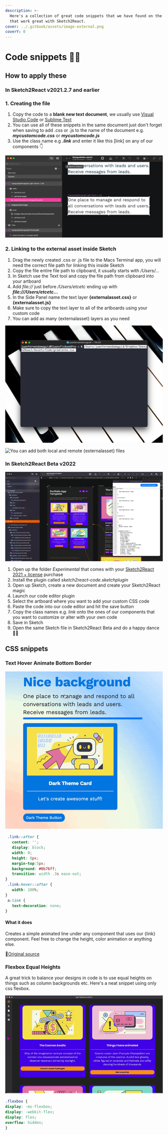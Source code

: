 ```yaml
---
description: >-
  Here's a collection of great code snippets that we have found on the internets
  that work great with Sketch2React.
cover: ../.gitbook/assets/image-external.png
coverY: 0
---
```


# Code snippets 👩‍💻

## How to apply these

### **In Sketch2React v2021.2.7 and earlier**

### **1. Creating the file**

1. Copy the code to a **blank new text document**, we usually use [Visual Studio Code](https://code.visualstudio.com/download) or [Sublime Text](https://www.sublimetext.com/3)
2. You can use all of these snippets in the same document just don't forget when saving to add .css or .js to the name of the document e.g. _**mycustomcode.css**_ or _**mycustomcode.js**_
3. Use the class name e.g _**.link**_ and enter it like this \[link] on any of our components 👇

![Here we're using our custom .link CSS attached to a reusable component aka symbol \[link\]](<../.gitbook/assets/CleanShot 2021-10-15 at 22.24.51@2x.png>)

### 2. Linking to the external asset inside Sketch

1. Drag the newly created .css or .js file to the Macs Terminal app, you will need the correct file path for linking this inside Sketch
2. Copy the file entire file path to clipboard, it usually starts with _/Users/…_
3. In Sketch use the Text tool and copy the file path from clipboard into your artboard
4. Add _file://_ just before _/Users/etcetc_ ending up with _**file:///Users/etcetc…**_
5. In the Side Panel name the text layer **{externalasset.css}** or **{externalasset.js}**
6. Make sure to copy the text layer to all of the artboards using your custom code
7. You can add as many {externalasset} layers as you need

![Here we dragged the gradienta.css document onto Terminal to get the correct file path](<../.gitbook/assets/CleanShot 2021-10-15 at 22.40.20@2x.png>)

![You can add both local and remote {externalasset} files](<../.gitbook/assets/CleanShot 2021-10-16 at 09.26.51@2x (1).png>)

### In Sketch2React Beta v2022

![Our code editor plugin (early build) makes this process so much more enjoyable](<../.gitbook/assets/CleanShot 2022-01-28 at 17.25.28@2x.png>)

1. Open up the folder _Experimental_ that comes with your [Sketch2React 2021 + license](https://marketplace.sketch2react.io/product/sketch2react/) purchase
2. Install the plugin called _sketch2react-code.sketchplugin_
3. Open up Sketch, create a new document and create your Sketch2React magic
4. Launch our code editor plugin
5. Select the artboard where you want to add your custom CSS code
6. Paste the code into our code editor and hit the save button
7. Copy the class names e.g. _link_ onto the ones of our components that you want to customize or alter with your own code
8. Save in Sketch
9. Open the same Sketch file in Sketch2React Beta and do a happy dance 👯‍♂️



## CSS snippets

### Text Hover Animate Bottom Border

![](../.gitbook/assets/animated-text-hover-line.gif)



```css
 .link::after {
   content: '';
   display: block;
   width: 0;
   height: 8px;
   margin-top:5px;
   background: #0b76ff;
   transition: width .3s ease-out;
}
 .link:hover::after {
   width: 100%;
}
 a:link {
   text-decoration: none;
}
```

#### What it does

Creates a simple animated line under any component that uses our {link} component. Feel free to change the height, color animation or anything else.

📗[Original source](https://coreymoen.notion.site/coreymoen/de3afdae4ffe481d8afe33bf52de2346?v=b20394b5d9774b90b146b59eb6888637\&p=e094fc3bc295452d8b7be6ea858a978a)

### Flexbox Equal Heights

A great trick to balance your designs in code is to use equal heights on things such as column backgrounds etc. Here's a neat snippet using only css flexbox.

![OMG it's aaaaaawesome, right? 🐹](../.gitbook/assets/equalheights.gif)

```css
.flexbox {
display: -ms-flexbox;
display: -webkit-flex;
display: flex;
overflow: hidden;
}
```



